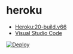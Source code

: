 # heroku

* [Heroku:20-build.v66](https://github.com/Sammight/heroku#main)
* [Visual Studio Code](https://github.com/Sammight/heroku/tree/vscode)

[![Deploy](https://www.herokucdn.com/deploy/button.svg)](https://heroku.com/deploy?template=https://github.com/Sammight/heroku)
